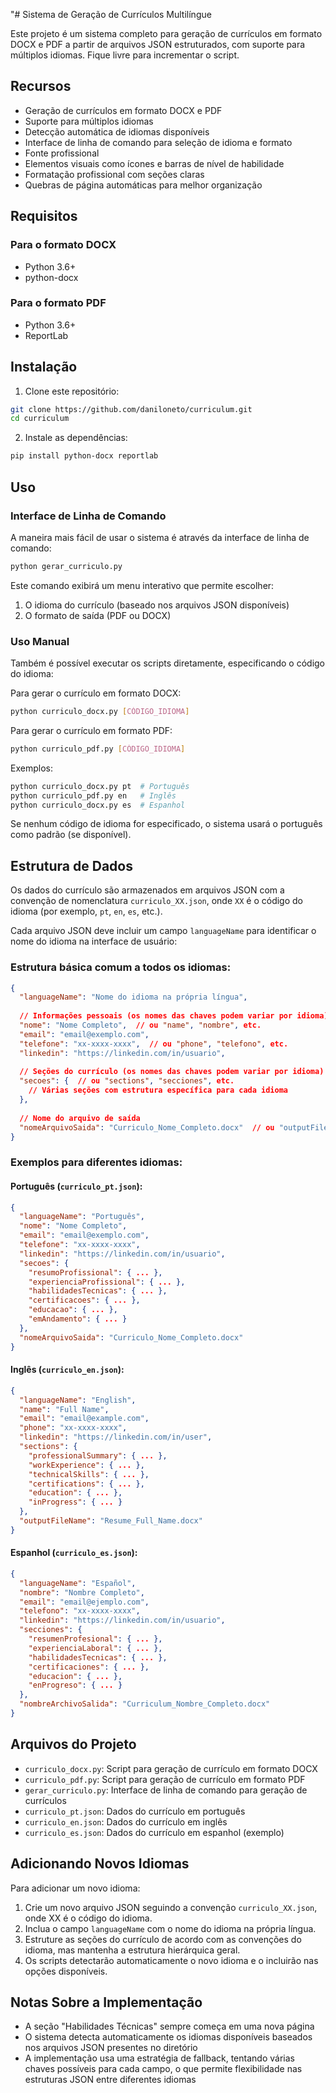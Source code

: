 "# Sistema de Geração de Currículos Multilíngue

Este projeto é um sistema completo para geração de currículos em formato DOCX e PDF a partir de arquivos JSON estruturados, com suporte para múltiplos idiomas. Fique livre para incrementar o script.

## Recursos

- Geração de currículos em formato DOCX e PDF
- Suporte para múltiplos idiomas
- Detecção automática de idiomas disponíveis
- Interface de linha de comando para seleção de idioma e formato
- Fonte profissional
- Elementos visuais como ícones e barras de nível de habilidade
- Formatação profissional com seções claras
- Quebras de página automáticas para melhor organização

## Requisitos

### Para o formato DOCX
- Python 3.6+
- python-docx

### Para o formato PDF
- Python 3.6+
- ReportLab

## Instalação

1. Clone este repositório:
```bash
git clone https://github.com/daniloneto/curriculum.git
cd curriculum
```

2. Instale as dependências:
```bash
pip install python-docx reportlab
```

## Uso

### Interface de Linha de Comando

A maneira mais fácil de usar o sistema é através da interface de linha de comando:

```bash
python gerar_curriculo.py
```

Este comando exibirá um menu interativo que permite escolher:
1. O idioma do currículo (baseado nos arquivos JSON disponíveis)
2. O formato de saída (PDF ou DOCX)

### Uso Manual

Também é possível executar os scripts diretamente, especificando o código do idioma:

Para gerar o currículo em formato DOCX:
```bash
python curriculo_docx.py [CÓDIGO_IDIOMA]
```

Para gerar o currículo em formato PDF:
```bash
python curriculo_pdf.py [CÓDIGO_IDIOMA]
```

Exemplos:
```bash
python curriculo_docx.py pt  # Português
python curriculo_pdf.py en   # Inglês
python curriculo_docx.py es  # Espanhol
```

Se nenhum código de idioma for especificado, o sistema usará o português como padrão (se disponível).

## Estrutura de Dados

Os dados do currículo são armazenados em arquivos JSON com a convenção de nomenclatura `curriculo_XX.json`, onde `XX` é o código do idioma (por exemplo, `pt`, `en`, `es`, etc.).

Cada arquivo JSON deve incluir um campo `languageName` para identificar o nome do idioma na interface de usuário:

### Estrutura básica comum a todos os idiomas:

```json
{
  "languageName": "Nome do idioma na própria língua",
  
  // Informações pessoais (os nomes das chaves podem variar por idioma)
  "nome": "Nome Completo",  // ou "name", "nombre", etc.
  "email": "email@exemplo.com",
  "telefone": "xx-xxxx-xxxx",  // ou "phone", "telefono", etc.
  "linkedin": "https://linkedin.com/in/usuario",
  
  // Seções do currículo (os nomes das chaves podem variar por idioma)
  "secoes": {  // ou "sections", "secciones", etc.
    // Várias seções com estrutura específica para cada idioma
  },
  
  // Nome do arquivo de saída
  "nomeArquivoSaida": "Curriculo_Nome_Completo.docx"  // ou "outputFileName", etc.
}
```

### Exemplos para diferentes idiomas:

#### Português (`curriculo_pt.json`):
```json
{
  "languageName": "Português",
  "nome": "Nome Completo",
  "email": "email@exemplo.com",
  "telefone": "xx-xxxx-xxxx",
  "linkedin": "https://linkedin.com/in/usuario",
  "secoes": {
    "resumoProfissional": { ... },
    "experienciaProfissional": { ... },
    "habilidadesTecnicas": { ... },
    "certificacoes": { ... },
    "educacao": { ... },
    "emAndamento": { ... }
  },
  "nomeArquivoSaida": "Curriculo_Nome_Completo.docx"
}
```

#### Inglês (`curriculo_en.json`):
```json
{
  "languageName": "English",
  "name": "Full Name",
  "email": "email@example.com",
  "phone": "xx-xxxx-xxxx",
  "linkedin": "https://linkedin.com/in/user",
  "sections": {
    "professionalSummary": { ... },
    "workExperience": { ... },
    "technicalSkills": { ... },
    "certifications": { ... },
    "education": { ... },
    "inProgress": { ... }
  },
  "outputFileName": "Resume_Full_Name.docx"
}
```

#### Espanhol (`curriculo_es.json`):
```json
{
  "languageName": "Español",
  "nombre": "Nombre Completo",
  "email": "email@ejemplo.com",
  "telefono": "xx-xxxx-xxxx",
  "linkedin": "https://linkedin.com/in/usuario",
  "secciones": {
    "resumenProfesional": { ... },
    "experienciaLaboral": { ... },
    "habilidadesTecnicas": { ... },
    "certificaciones": { ... },
    "educacion": { ... },
    "enProgreso": { ... }
  },
  "nombreArchivoSalida": "Curriculum_Nombre_Completo.docx"
}
```

## Arquivos do Projeto

- `curriculo_docx.py`: Script para geração de currículo em formato DOCX
- `curriculo_pdf.py`: Script para geração de currículo em formato PDF
- `gerar_curriculo.py`: Interface de linha de comando para geração de currículos
- `curriculo_pt.json`: Dados do currículo em português
- `curriculo_en.json`: Dados do currículo em inglês
- `curriculo_es.json`: Dados do currículo em espanhol (exemplo)

## Adicionando Novos Idiomas

Para adicionar um novo idioma:

1. Crie um novo arquivo JSON seguindo a convenção `curriculo_XX.json`, onde XX é o código do idioma.
2. Inclua o campo `languageName` com o nome do idioma na própria língua.
3. Estruture as seções do currículo de acordo com as convenções do idioma, mas mantenha a estrutura hierárquica geral.
4. Os scripts detectarão automaticamente o novo idioma e o incluirão nas opções disponíveis.

## Notas Sobre a Implementação

- A seção "Habilidades Técnicas" sempre começa em uma nova página
- O sistema detecta automaticamente os idiomas disponíveis baseados nos arquivos JSON presentes no diretório
- A implementação usa uma estratégia de fallback, tentando várias chaves possíveis para cada campo, o que permite flexibilidade nas estruturas JSON entre diferentes idiomas